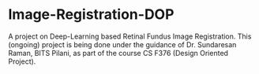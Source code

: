 # Image-Registration-DOP
A project on Deep-Learning based Retinal Fundus Image Registration.
This (ongoing) project is being done under the guidance of Dr. Sundaresan Raman, BITS Pilani, as part of the course CS F376 (Design Oriented Project).
